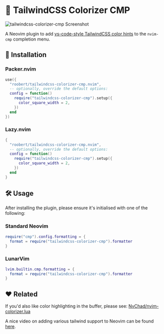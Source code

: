 # :rainbow: TailwindCSS Colorizer CMP

![tailwindcss-colorizer-cmp Screenshot](https://user-images.githubusercontent.com/226654/212444311-3dcf5f94-64d0-40a3-9b39-ec6df2296da9.gif)

A Neovim plugin to add [vs-code-style TailwindCSS color hints](https://tailwindcss.com/docs/editor-setup#intelli-sense-for-vs-code) to the `nvim-cmp` completion menu.

## :rocket: Installation

### Packer.nvim

``` lua
use({
  "roobert/tailwindcss-colorizer-cmp.nvim",
  -- optionally, override the default options:
  config = function()
    require("tailwindcss-colorizer-cmp").setup({
      color_square_width = 2,
    })
  end
})
```

### Lazy.nvim

``` lua
{
  "roobert/tailwindcss-colorizer-cmp.nvim",
  -- optionally, override the default options:
  config = function()
    require("tailwindcss-colorizer-cmp").setup({
      color_square_width = 2,
    })
  end
}
```

## :hammer_and_wrench: Usage

After installing the plugin, please ensure it's initialised with one of the following:

### Standard Neovim

``` lua
require("cmp").config.formatting = {
  format = require("tailwindcss-colorizer-cmp").formatter
}
```

### LunarVim

``` lua
lvim.builtin.cmp.formatting = {
  format = require("tailwindcss-colorizer-cmp").formatter
}
```

## :heart: Related

If you'd also like color highlighting in the buffer, please see: [NvChad/nvim-colorizer.lua](https://github.com/NvChad/nvim-colorizer.lua)

A nice video on adding various tailwind support to Neovim can be found [here](https://www.youtube.com/watch?v=_NiWhZeR-MY&t=43s).
